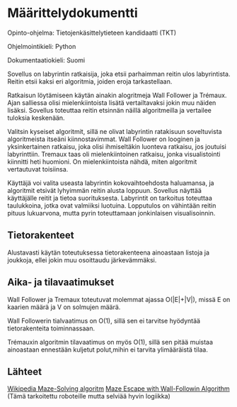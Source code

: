 # Määrittelydokumentti
Opinto-ohjelma: Tietojenkäsittelytieteen kandidaatti (TKT)

Ohjelmointikieli: Python

Dokumentaatiokieli: Suomi

Sovellus on labyrintin ratkaisija, joka etsii parhaimman reitin 
ulos labyrintista. Reitin etsii kaksi eri algoritmia, joiden eroja 
tarkastellaan.

Ratkaisun löytämiseen käytän ainakin alogritmeja Wall Follower ja Trémaux. 
Ajan salliessa olisi mielenkiintoista lisätä vertailtavaksi jokin muu näiden lisäksi.
Sovellus toteuttaa reitin etsinnän näillä algoritmeilla ja vertailee 
tuloksia keskenään.

Valitsin kyseiset algoritmit, sillä ne olivat labyrintin ratakisuun soveltuvista 
algoritmeista itseäni kiinnostavimmat. Wall Follower on looginen ja yksinkertainen ratkaisu,
joka olisi ihmiseltäkin luonteva ratkaisu, jos joutuisi labyrinttiin. Tremaux taas oli
mielenkiintoinen ratkaisu, jonka visualistointi kiinnitti heti huomioni. On mielenkiintoista
nähdä, miten algoritmit vertautuvat toisiinsa.

Käyttäjä voi valita useasta labyrintin kokovaihtoehdosta haluamansa, ja 
algoritmit etsivät lyhyimmän reitin alusta loppuun. Sovellus näyttää käyttäjälle
reitit ja tietoa suorituksesta. Labyrintit on tarkoitus toteuttaa taulukkoina, jotka ovat
valmiiksi luotuina. Lopputulos on vähintään reitin pituus lukuarvona, mutta pyrin
toteuttamaan jonkinlaisen visualisoinnin.

## Tietorakenteet

Alustavasti käytän toteutuksessa tietorakenteena ainoastaan listoja ja joukkoja, 
ellei jokin muu osoittaudu järkevämmäksi.


## Aika- ja tilavaatimukset

Wall Follower ja Tremaux toteutuvat molemmat ajassa O(|E|+|V|), missä E on 
kaarien määrä ja V on solmujen määrä.


Wall Followerin tialvaatimus on O(1), sillä sen ei tarvitse hyödyntää
tietorakenteita toiminnassaan.


Trémauxin algoritmin tilavaatimus on myös O(1), sillä sen pitää 
muistaa ainoastaan ennestään kuljetut polut,mihin ei tarvita 
ylimääräistä tilaa. 

## Lähteet
[Wikipedia Maze-Solving algoritm](https://en.wikipedia.org/wiki/Maze-solving_algorithm)
[Maze Escape with Wall-Followin Algorithm](https://andrewyong7338.medium.com/maze-escape-with-wall-following-algorithm-170c35b88e00) (Tämä tarkoitettu roboteille mutta selviää hyvin logiikka)

